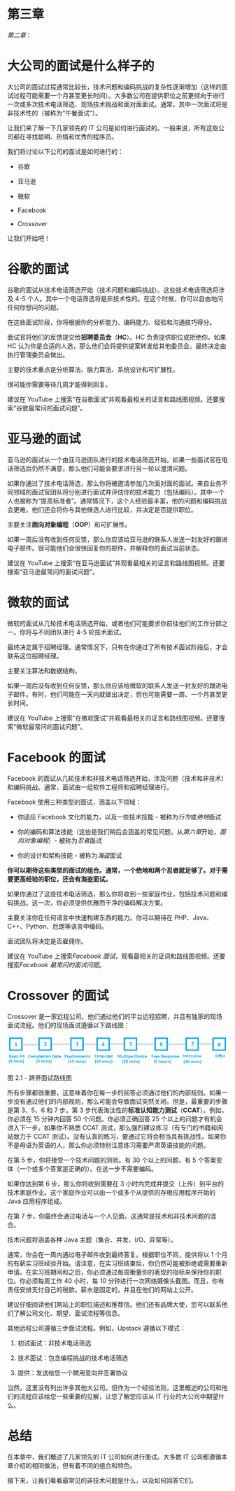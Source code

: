 # 第三章

*第二章*：

# 大公司的面试是什么样子的

大公司的面试过程通常比较长，技术问题和编码挑战的复杂性逐渐增加（这样的面试过程可能需要一个月甚至更长时间）。大多数公司在提供职位之前更倾向于进行一次或多次技术电话筛选、现场技术挑战和面对面面试。通常，其中一次面试将是非技术性的（被称为“午餐面试”）。

让我们来了解一下几家领先的 IT 公司是如何进行面试的。一般来说，所有这些公司都在寻找聪明、热情和优秀的程序员。

我们将讨论以下公司的面试是如何进行的：

+   谷歌

+   亚马逊

+   微软

+   Facebook

+   Crossover

让我们开始吧！

# 谷歌的面试

谷歌的面试从技术电话筛选开始（技术问题和编码挑战）。这些技术电话筛选将涉及 4-5 个人。其中一个电话筛选将是非技术性的。在这个时候，你可以自由地问任何你想问的问题。

在这些面试阶段，你将根据你的分析能力、编码能力、经验和沟通技巧得分。

面试官将他们的反馈提交给**招聘委员会**（**HC**）。HC 负责提供职位或拒绝你。如果 HC 认为你是合适的人选，那么他们会将提供提案转发给其他委员会。最终决定由执行管理委员会做出。

主要的技术重点是分析算法、脑力算法、系统设计和可扩展性。

很可能你需要等待几周才能得到回复。

建议在 YouTube 上搜索“在谷歌面试”并观看最相关的证言和路线图视频。还要搜索“谷歌最常问的面试问题”。

# 亚马逊的面试

亚马逊的面试从一个由亚马逊团队进行的技术电话筛选开始。如果一些面试官在电话筛选后仍然不满意，那么他们可能会要求进行另一轮以澄清问题。

如果你通过了技术电话筛选，那么你将被邀请参加几次面对面的面试。来自业务不同领域的面试官团队将分别进行面试并评估你的技术能力（包括编码）。其中一个人也被称为“提高标准者”。通常情况下，这个人经验最丰富，他的问题和编码挑战会更难。他们还会将你与其他候选人进行比较，并决定是否提供职位。 

主要关注**面向对象编程**（**OOP**）和可扩展性。

如果一周后没有收到任何反馈，那么你应该给亚马逊的联系人发送一封友好的跟进电子邮件。很可能他们会很快回复你的邮件，并解释你的面试当前状态。

建议在 YouTube 上搜索“在亚马逊面试”并观看最相关的证言和路线图视频。还要搜索“亚马逊最常问的面试问题”。

# 微软的面试

微软的面试从几轮技术电话筛选开始，或者他们可能要求你前往他们的工作分部之一。你将与不同团队进行 4-5 轮技术面试。

最终决定属于招聘经理。通常情况下，只有在你通过了所有技术面试阶段后，才会联系这位招聘经理。

主要关注算法和数据结构。

如果一周后没有收到任何反馈，那么你应该给微软的联系人发送一封友好的跟进电子邮件。有时，他们可能在一天内就做出决定，但也可能需要一周、一个月甚至更长时间。

建议在 YouTube 上搜索“在微软面试”并观看最相关的证言和路线图视频。还要搜索“微软最常问的面试问题”。

# Facebook 的面试

Facebook 的面试从几轮技术和非技术电话筛选开始，涉及问题（技术和非技术）和编码挑战。通常，面试由一组软件工程师和招聘经理进行。

Facebook 使用三种类型的面试，涵盖以下领域：

+   你适应 Facebook 文化的能力，以及一些技术技能 - 被称为*行为*或*绝地*面试

+   你的编码和算法技能（这些是我们稍后会涵盖的常见问题，从*第六章*开始，*面向对象编程*）- 被称为*忍者*面试

+   你的设计和架构技能 - 被称为*海盗*面试

**你可以期待这些类型的面试的组合。通常，一个绝地和两个忍者就足够了。对于需要更高经验的职位，还会有海盗面试。**

如果你通过了这些技术电话筛选，那么你将收到一些家庭作业，包括技术问题和编码挑战。这一次，你必须提供优雅而干净的编码解决方案。

主要关注你在任何语言中快速构建东西的能力。你可以期待在 PHP、Java、C++、Python、厄朗等语言中编码。

面试团队将决定是否雇佣你。

建议在 YouTube 上搜索*Facebook 面试*，观看最相关的证词和路线图视频。还要搜索*Facebook 最常问的面试问题*。

# Crossover 的面试

Crossover 是一家远程公司。他们通过他们的平台远程招聘，并且有独家的现场面试流程。他们的现场面试遵循以下路线图：

![图 2.1 - 跨界面试路线图](img/B15403_02_01.jpg)

图 2.1 - 跨界面试路线图

所有步骤都很重要，这意味着你在每一步的回答必须通过他们的内部规则。如果一步没有通过他们的内部规则，那么可能会导致面试突然关闭。但是，最重要的步骤是第 3、5、6 和 7 步。第 3 步代表淘汰性的**标准认知能力测试**（**CCAT**）。例如，你必须在 15 分钟内回答 50 个问题。你必须正确回答 25 个以上的问题才有机会进入下一步。如果你不熟悉 CCAT 测试，那么强烈建议练习（有专门的书籍和网站致力于 CCAT 测试）。没有认真的练习，要通过它将会相当具有挑战性。如果你不是母语为英语的人，那么你必须特别注意练习需要严肃英语技能的问题。

在第 5 步，你将接受一个技术问题的测验。有 30 个以上的问题，有 5 个答案变体（一个或多个答案是正确的）。在这一步不需要编码。

如果你达到第 6 步，那么你将收到需要在 3 小时内完成并提交（上传）到平台的技术家庭作业。这个家庭作业可以由一个或多个从提供的存根应用程序开始的 Java 应用程序组成。

在第 7 步，你最终会通过电话与一个人见面。这通常是技术和非技术问题的混合。

技术问题将涵盖各种 Java 主题（集合、并发、I/O、异常等）。

通常，你会在一周内通过电子邮件收到最终答复。根据职位不同，提供将以 1 个月的有薪实习班经验开始。请注意，在实习班结束后，你仍然可能被拒绝或需要重新申请。在实习班期间和之后，你必须通过每周衡量你的表现的指标来保持你的职位。你必须每周工作 40 小时，每 10 分钟进行一次网络摄像头截图。而且，你有责任安排支付自己的税款。薪水是固定的，并且在他们的网站上公开。

建议仔细阅读他们网站上的职位描述和推荐信。他们还有品牌大使，您可以联系他们了解公司文化、期望、面试流程等信息。

其他远程公司遵循三步面试流程。例如，Upstack 遵循以下模式：

1.  初试面试：非技术电话筛选

1.  技术面试：包含编程挑战的技术电话筛选

1.  提供：发送给您一个聘用意向并签署协议

当然，这里没有列出许多其他大公司。但作为一个经验法则，这里概述的公司和他们的流程应该给您一些重要的见解，让您了解您应该从 IT 行业的大公司中期望什么。

# 总结

在本章中，我们概述了几家领先的 IT 公司如何进行面试。大多数 IT 公司都遵循本章介绍的相同做法，但有着不同的组合和特色。

接下来，让我们看看最常见的非技术问题是什么，以及如何回答它们。
